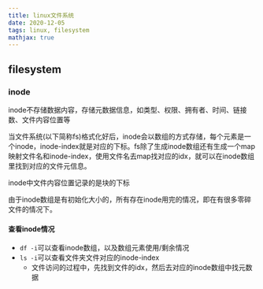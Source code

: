 ```yaml
---
title: linux文件系统
date: 2020-12-05
tags: linux, filesystem
mathjax: true
---
```


## filesystem

### inode

inode不存储数据内容，存储元数据信息，如类型、权限、拥有者、时间、链接数、文件内容位置等

当文件系统(以下简称fs)格式化好后，inode会以数组的方式存储，每个元素是一个inode，inode-index就是对应的下标。fs除了生成inode数组还有生成一个map映射文件名和inode-index，使用文件名去map找对应的idx，就可以在inode数组里找到对应的文件元信息。

inode中文件内容位置记录的是块的下标

由于inode数组是有初始化大小的，所有存在inode用完的情况，即在有很多零碎文件的情况下。

#### 查看inode情况

- `df -i`可以查看inode数组，以及数组元素使用/剩余情况
- `ls -i`可以查看文件夹文件对应的inode-index
    * 文件访问的过程中，先找到文件的idx，然后去对应的inode数组中找元数据



